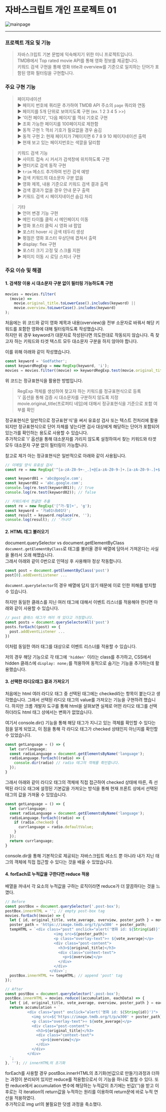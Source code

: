 # 자바스크립트 개인 프로젝트 01

![mainpage](./img/reference_main.png)

---

### 프로젝트 개요 및 기능

> 자바스크립트 기본 문법에 익숙해지기 위한 미니 프로젝트입니다.  
> TMDB에서 Top rated movie API를 통해 영화 정보를 제공합니다.  
> 키워드 검색 구현을 통해 영화 title과 overview를 기준으로 일치하는 단어가 포함된 영화 필터링을 구현합니다.

### 주요 구현 기능

> 페이지네이션  
>  ▶︎ 페이지 번호에 쿼리문 추가하여 TMDB API 주소의 `page` 쿼리와 연동  
>  ▶︎ 페이지를 5개 단위로 보여지도록 구현 (ex. 1 2 3 4 5 >>)  
>  ▶︎ '이전 페이지', '다음 페이지'를 꺽쇠 기호로 구현  
>  ▶︎ 조회 가능한 페이지를 100페이지로 제한함  
>  ▶︎ 동적 구현 1: 꺽쇠 기호가 필요없을 경우 숨김  
>  ▶︎ 동적 구현 2: 현재 페이지가 7페이지면 6 7 8 9 10 페이지네이션 출력  
>  ▶︎ 현재 보고 있는 페이지번호는 색깔을 달리함

> 키워드 검색 기능  
>  ▶︎ 사이트 접속 시 커서가 검색창에 위치하도록 구현  
>  ▶︎ 엔터키로 검색 동작 구현  
>  ▶︎ `trim` 메소드 추가하여 빈칸 검색 예방  
>  ▶︎ 검색 키워드의 대소문자 구분 없음  
>  ▶︎ 영화 제목, 내용 기준으로 키워드 검색 결과 출력  
>  ▶︎ 검색 결과가 없을 경우 안내 문구 출력  
>  ▶︎ 키워드 검색 시 페이지네이션 숨김 처리

> 기타  
>  ▶︎ 언어 변경 기능 구현  
>  ▶︎ 메인 타이틀 클릭 시 메인페이지 이동  
>  ▶︎ 영화 포스터 클릭 시 영화 id 팝업  
>  ▶︎ 포스터 hover 시 금색 테두리 생성  
>  ▶︎ 평점은 영화 포스터 우상단에 겹쳐서 출력  
>  ▶︎ display: flex 구현  
>  ▶︎ 포스터 크기 고정 및 스크롤 지원  
>  ▶︎ 페이지 이동 시 로딩 스피너 구현

### 주요 이슈 및 해결

#### 1. 검색창 이용 시 대소문자 구분 없이 필터링 가능하도록 구현

```javascript
movies = movies.filter(
  (movie) =>
    movie.original_title.toLowerCase().includes(keyword) ||
    movie.overview.toLowerCase().includes(keyword)
);
```

처음에는 위 코드와 같이 영화 제목과 내용(overview)을 전부 소문자로 바꿔서 해당 키워드를 포함한 영화에 대해 필터링하도록 작성했습니다.  
하지만 위 경우 keyword가 대문자로 작성된다면 의도한대로 작동되지 않습니다. 즉 찾고자 하는 키워드와 타겟 텍스트 모두 대소문자 구분을 하지 않아야 합니다.

이를 위해 아래와 같이 작성했습니다.

```javascript
const keyword = 'Godfather';
const keywordRegExp = new RegExp(keyword, 'i');
movies = movies.filter((movie) => keywordRegExp.test(movie.original_title));
```

위 코드는 정규표현식을 활용한 방법입니다.

> RegExp 객체를 생성하여 찾고자 하는 키워드를 정규표현식으로 등록  
> 'i' 옵션을 통해 검증 시 대소문자를 구분하지 않도록 지정  
> movie.original_title(프로퍼티 네임)에 대해서 정규표현식을 기준으로 포함 여부를 확인

정규표현식은 일반적으로 정규표현'식'을 써서 유효성 검사 또는 텍스트 전처리에 활용되지만 정규표현식으로 단어 자체를 넣는다면 검사 대상에게 해당하는 단어가 포함되어 있는가를 확인하는 용도로 사용할 수 있습니다.  
추가적으로 'i' 옵션을 통해 대소문자를 가리지 않도록 설정하여서 찾는 키워드와 타겟 모두 대소문자 구분 없이 필터링이 가능합니다.

참고로 제가 아는 정규표현식은 일반적으로 아래와 같이 사용됩니다.

```javascript
// 이메일 양식 유효성 검사
const re = new RegExp('^[a-zA-Z0-9+-_.]+@[a-zA-Z0-9-]+.[a-zA-Z0-9-.]+$');

const keyword01 = 'abc@google.com';
const keyword02 = 'abc.google.com';
console.log(re.test(keyword01)); // true
console.log(re.test(keyword02)); // false
```

```javascript
// 키워드에서 한글만 추출
const re = new RegExp('[^가-힣]+', 'g');
const keyword = '가a01나b01다';
const result = keyword.replace(re, '');
console.log(result); // '가나다'
```

#### 2. HTML 태그 불러오기

document.querySelector vs document.getElementByClass  
`document.getElementByClass`로 태그를 불러올 경우 배열에 담아서 가져온다는 사실을 몰라서 오래 해맸습니다.  
그래서 아래와 같이 0번으로 인덱싱 후 사용해야 정상 작동합니다.

```javascript
const post = document.getElementByClass('post')
post[0].addEventListener ...
```

`document.querySelector`의 경우 배열에 담지 않기 때문에 이로 인한 피해를 방지할 수 있습니다.

하지만 동일한 클래스를 지닌 여러 태그에 대해서 이벤트 리스너를 적용해야 한다면 아래와 같이 사용할 수 있습니다.

```javascript
// post 클래스 태그가 여러 개 있다고 가정합니다.
const posts = document.querySelectorAll('post')
posts.forEach((post) => {
  post.addEventListener ...
})
```

이처럼 동일한 여러 태그를 대상으로 이벤트 리스너를 적용할 수 있습니다.

저의 경우 해당 기능으로 각 태그에 `'hidden'` 이라는 class를 추가하고, CSS에서 hidden 클래스에 `display: none;`를 적용하여 동적으로 숨기는 기능을 추가하는데 활용했습니다.

#### 3. 선택한 라디오태그 결과 가져오기
처음에는 html 여러 라디오 태그 중 선택된 태그에는 checked라는 항목이 붙는다고 생각했습니다. 그래서 선택된 라디오 태그의 value를 가져오는 기능을 구현하려 했습니다. 하지만 크롬 개발자 도구를 통해 html을 살펴보면 실제로 어떤 라디오 태그를 선택하더라도 html 태그 상에서는 변화가 없었습니다. 

여기서 console.dir() 기능을 통해 해당 태그가 지니고 있는 객체를 확인할 수 있다는 점을 알게 되었고, 이 점을 통해 각 라디오 태그가 checked 상태인지 아닌지를 확인할 수 있었습니다.
```javascript
const getLanguage = () => {
  let currlanguage;
  const radioLanguage = document.getElementsByName('language');
  radioLanguage.forEach((radio) => {
    console.dir(radio) // radio 태그의 객체를 확인합니다.
  });
}
```

그래서 아래와 같이 라디오 태그의 객체에 직접 접근하여 checked 상태에 따른, 즉 선택된 라디오 태그에 설정된 기본값을 가져오는 방식을 통해 현재 프론트 상에서 선택된 태그의 값을 가져올 수 있었습니다.


```javascript
const getLanguage = () => {
  let currlanguage;
  const radioLanguage = document.getElementsByName('language');
  radioLanguage.forEach((radio) => {
    if (radio.checked) {
      currlanguage = radio.defaultValue;
    }
  });
  return currlanguage;
}
```

console.dir을 통해 기본적으로 제공되는 자바스크립트 메소드 뿐 아니라 내가 지닌 태그의 객체에 직접 접근할 수 있다는 것을 배울 수 있었습니다.

#### 4. forEach로 누적값을 구한다면 reduce 적용
배열을 꺼내서 각 요소의 누적값을 구하는 로직이라면 reduce가 더 깔끔하다는 것을 느꼈다.
```javascript
// Before
const postBox = document.querySelector('.post-box');
postBox.innerHTML = ''; // empty post-box tag
movies.forEach((movie) => {
  let { id, original_title, vote_average, overview, poster_path } = movie;
  poster_path = 'https://image.tmdb.org/t/p/w300' + poster_path;
  tempHTML = `<div class="post" onclick="alert('영화 id: ${String(id)}')">
                      <img src=${poster_path}>
                      <p class="overlay-text">⭐️ ${vote_average}</p>
                      <div class="post-content">
                        <h3>${original_title}</h3>
                        <div class="context-text">
                          <p>${overview}</p>
                        </div>
                      </div>
                    </div>`;
  postBox.innerHTML += tempHTML; // append 'post' tag
});

// After
const postBox = document.querySelector('.post-box');
postBox.innerHTML = movies.reduce((accumulation, eachData) => {
  let { id, original_title, vote_average, overview, poster_path } = eachData;
  return accumulation + `
          <div class="post" onclick="alert('영화 id: ${String(id)}')">
            <img src=${'https://image.tmdb.org/t/p/w300' + poster_path}>
            <p class="overlay-text">⭐️ ${vote_average}</p>
            <div class="post-content">
              <h3>${original_title}</h3>
              <div class="context-text">
                <p>${overview}</p>
              </div>
            </div>
          </div>
  `;
}, ''); // innerHTML의 초기화
```
forEach를 사용할 경우 postBox.innerHTML의 초기화(빈값으로 만들기)과정과 더하는 과정이 분리되어 있지만 reduce를 적용함으로서 이 기능을 하나로 합칠 수 있다. 또한 reduce에서 accumulation 변수에 해당하는 누적값이 초기에는 빈값('')을 받고 이후로는 각 iteration의 return값을 누적하는 원리를 이용하여 return문에 바로 누적 연산을 적용하였다.  
추가적으로 img url의 불필요한 덧셈 과정을 축소했다.